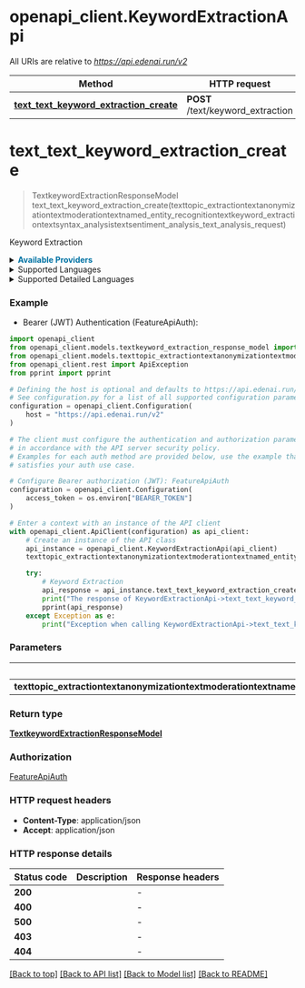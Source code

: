 # openapi_client.KeywordExtractionApi

All URIs are relative to *https://api.edenai.run/v2*

Method | HTTP request | Description
------------- | ------------- | -------------
[**text_text_keyword_extraction_create**](KeywordExtractionApi.md#text_text_keyword_extraction_create) | **POST** /text/keyword_extraction | Keyword Extraction


# **text_text_keyword_extraction_create**
> TextkeywordExtractionResponseModel text_text_keyword_extraction_create(texttopic_extractiontextanonymizationtextmoderationtextnamed_entity_recognitiontextkeyword_extractiontextsyntax_analysistextsentiment_analysis_text_analysis_request)

Keyword Extraction

<details><summary><strong style='color: #0072a3; cursor: pointer'>Available Providers</strong></summary>    |Provider|Version|Price|Billing unit| |----|-------|-----|------------| |**amazon**|`boto3 (v1.15.18)`|1.0 (per 1000000 char)|300 char |**ibm**|`v1 (2021-08-01)`|0.3 (per 1000000 char)|10000 char |**microsoft**|`v3.1`|1.0 (per 1000000 char)|1000 char |**emvista**|`v1.0`|1.0 (per 1000000 char)|1000 char |**openai**|`v3.0.0`|20.0 (per 1000000 token)|1 token |**tenstorrent**|`v1.0.0`|0.7 (per 1000000 char)|1000 char |**nlpcloud**|`v1`|25.0 (per 1000 request)|1 request |**corticalio**|`v1.3.0`|0.97 (per 1000 request)|1 request   </details>  <details><summary>Supported Languages</summary>      |Name|Value| |----|-----| |**Achinese**|`ace`| |**Afrikaans**|`af`| |**Akan**|`ak`| |**Amharic**|`am`| |**Arabic**|`ar`| |**Armenian**|`hy`| |**Assamese**|`as`| |**Asturian**|`ast`| |**Awadhi**|`awa`| |**Ayacucho Quechua**|`quy`| |**Balinese**|`ban`| |**Bambara**|`bm`| |**Banjar**|`bjn`| |**Bashkir**|`ba`| |**Basque**|`eu`| |**Belarusian**|`be`| |**Bemba (Zambia)**|`bem`| |**Bengali**|`bn`| |**Bhojpuri**|`bho`| |**Bosnian**|`bs`| |**Buginese**|`bug`| |**Bulgarian**|`bg`| |**Burmese**|`my`| |**Catalan**|`ca`| |**Cebuano**|`ceb`| |**Central Atlas Tamazight**|`tzm`| |**Central Aymara**|`ayr`| |**Central Kanuri**|`knc`| |**Central Khmer**|`km`| |**Central Kurdish**|`ckb`| |**Chhattisgarhi**|`hne`| |**Chinese**|`zh`| |**Chokwe**|`cjk`| |**Crimean Tatar**|`crh`| |**Croatian**|`hr`| |**Czech**|`cs`| |**Danish**|`da`| |**Dutch**|`nl`| |**Dyula**|`dyu`| |**Dzongkha**|`dz`| |**Eastern Yiddish**|`ydd`| |**Egyptian Arabic**|`arz`| |**English**|`en`| |**Esperanto**|`eo`| |**Estonian**|`et`| |**Ewe**|`ee`| |**Faroese**|`fo`| |**Fijian**|`fj`| |**Finnish**|`fi`| |**Fon**|`fon`| |**French**|`fr`| |**Friulian**|`fur`| |**Galician**|`gl`| |**Ganda**|`lg`| |**Georgian**|`ka`| |**German**|`de`| |**Guarani**|`gn`| |**Gujarati**|`gu`| |**Haitian**|`ht`| |**Halh Mongolian**|`khk`| |**Hausa**|`ha`| |**Hebrew**|`he`| |**Hindi**|`hi`| |**Hungarian**|`hu`| |**Icelandic**|`is`| |**Igbo**|`ig`| |**Iloko**|`ilo`| |**Indonesian**|`id`| |**Irish**|`ga`| |**Italian**|`it`| |**Japanese**|`ja`| |**Javanese**|`jv`| |**Kabiyè**|`kbp`| |**Kabuverdianu**|`kea`| |**Kabyle**|`kab`| |**Kachin**|`kac`| |**Kamba (Kenya)**|`kam`| |**Kannada**|`kn`| |**Kashmiri**|`ks`| |**Kazakh**|`kk`| |**Kikuyu**|`ki`| |**Kimbundu**|`kmb`| |**Kinyarwanda**|`rw`| |**Kirghiz**|`ky`| |**Kongo**|`kg`| |**Korean**|`ko`| |**Lao**|`lo`| |**Latgalian**|`ltg`| |**Latvian**|`lv`| |**Ligurian**|`lij`| |**Limburgan**|`li`| |**Lingala**|`ln`| |**Lithuanian**|`lt`| |**Lombard**|`lmo`| |**Luba-Katanga**|`lu`| |**Luo (Kenya and Tanzania)**|`luo`| |**Lushai**|`lus`| |**Luxembourgish**|`lb`| |**Macedonian**|`mk`| |**Magahi**|`mag`| |**Maithili**|`mai`| |**Malayalam**|`ml`| |**Maltese**|`mt`| |**Manipuri**|`mni`| |**Maori**|`mi`| |**Marathi**|`mr`| |**Mesopotamian Arabic**|`acm`| |**Minangkabau**|`min`| |**Modern Greek (1453-)**|`el`| |**Moroccan Arabic**|`ary`| |**Mossi**|`mos`| |**Najdi Arabic**|`ars`| |**Nepali (macrolanguage)**|`ne`| |**Nigerian Fulfulde**|`fuv`| |**North Azerbaijani**|`azj`| |**North Levantine Arabic**|`apc`| |**Northern Kurdish**|`kmr`| |**Northern Uzbek**|`uzn`| |**Norwegian**|`no`| |**Norwegian Bokmål**|`nb`| |**Norwegian Nynorsk**|`nn`| |**Nuer**|`nus`| |**Nyanja**|`ny`| |**Occitan (post 1500)**|`oc`| |**Oriya (macrolanguage)**|`or`| |**Pangasinan**|`pag`| |**Panjabi**|`pa`| |**Papiamento**|`pap`| |**Pedi**|`nso`| |**Persian**|`fa`| |**Plateau Malagasy**|`plt`| |**Polish**|`pl`| |**Portuguese**|`pt`| |**Romanian**|`ro`| |**Rundi**|`rn`| |**Russian**|`ru`| |**Samoan**|`sm`| |**Sango**|`sg`| |**Sanskrit**|`sa`| |**Santali**|`sat`| |**Sardinian**|`sc`| |**Scottish Gaelic**|`gd`| |**Serbian**|`sr`| |**Shan**|`shn`| |**Shona**|`sn`| |**Sicilian**|`scn`| |**Silesian**|`szl`| |**Sindhi**|`sd`| |**Sinhala**|`si`| |**Slovak**|`sk`| |**Slovenian**|`sl`| |**Somali**|`so`| |**South Azerbaijani**|`azb`| |**South Levantine Arabic**|`ajp`| |**Southern Pashto**|`pbt`| |**Southern Sotho**|`st`| |**Southwestern Dinka**|`dik`| |**Spanish**|`es`| |**Standard Latvian**|`lvs`| |**Standard Malay**|`zsm`| |**Sundanese**|`su`| |**Swahili (macrolanguage)**|`sw`| |**Swati**|`ss`| |**Swedish**|`sv`| |**Ta'izzi-Adeni Arabic**|`acq`| |**Tagalog**|`tl`| |**Tajik**|`tg`| |**Tamashek**|`tmh`| |**Tamil**|`ta`| |**Tatar**|`tt`| |**Telugu**|`te`| |**Thai**|`th`| |**Tibetan**|`bo`| |**Tigrinya**|`ti`| |**Tok Pisin**|`tpi`| |**Tosk Albanian**|`als`| |**Tsonga**|`ts`| |**Tswana**|`tn`| |**Tumbuka**|`tum`| |**Tunisian Arabic**|`aeb`| |**Turkish**|`tr`| |**Turkmen**|`tk`| |**Twi**|`tw`| |**Uighur**|`ug`| |**Ukrainian**|`uk`| |**Umbundu**|`umb`| |**Urdu**|`ur`| |**Venetian**|`vec`| |**Vietnamese**|`vi`| |**Waray (Philippines)**|`war`| |**Welsh**|`cy`| |**West Central Oromo**|`gaz`| |**Wolof**|`wo`| |**Xhosa**|`xh`| |**Yoruba**|`yo`| |**Yue Chinese**|`yue`| |**Zulu**|`zu`|  </details><details><summary>Supported Detailed Languages</summary>      |Name|Value| |----|-----| |**Auto detection**|`auto-detect`| |**Arabic (world)**|`ar-001`| |**Chinese (Simplified)**|`zh-Hans`| |**Chinese (Taiwan)**|`zh-TW`| |**Chinese (Traditional)**|`zh-Hant`| |**Persian (Afghanistan)**|`fa-AF`| |**Portuguese (Brazil)**|`pt-BR`| |**Portuguese (Portugal)**|`pt-PT`|  </details>

### Example

* Bearer (JWT) Authentication (FeatureApiAuth):

```python
import openapi_client
from openapi_client.models.textkeyword_extraction_response_model import TextkeywordExtractionResponseModel
from openapi_client.models.texttopic_extractiontextanonymizationtextmoderationtextnamed_entity_recognitiontextkeyword_extractiontextsyntax_analysistextsentiment_analysis_text_analysis_request import TexttopicExtractiontextanonymizationtextmoderationtextnamedEntityRecognitiontextkeywordExtractiontextsyntaxAnalysistextsentimentAnalysisTextAnalysisRequest
from openapi_client.rest import ApiException
from pprint import pprint

# Defining the host is optional and defaults to https://api.edenai.run/v2
# See configuration.py for a list of all supported configuration parameters.
configuration = openapi_client.Configuration(
    host = "https://api.edenai.run/v2"
)

# The client must configure the authentication and authorization parameters
# in accordance with the API server security policy.
# Examples for each auth method are provided below, use the example that
# satisfies your auth use case.

# Configure Bearer authorization (JWT): FeatureApiAuth
configuration = openapi_client.Configuration(
    access_token = os.environ["BEARER_TOKEN"]
)

# Enter a context with an instance of the API client
with openapi_client.ApiClient(configuration) as api_client:
    # Create an instance of the API class
    api_instance = openapi_client.KeywordExtractionApi(api_client)
    texttopic_extractiontextanonymizationtextmoderationtextnamed_entity_recognitiontextkeyword_extractiontextsyntax_analysistextsentiment_analysis_text_analysis_request = {"providers":"amazon,ibm,corticalio,emvista,openai,microsoft,nlpcloud,tenstorrent","language":"en","text":"Barack Hussein Obama is an American politician who served as the 44th president of the United States from 2009 to 2017. A member of the Democratic Party, Obama was the first African-American president of the United States. He previously served as a U.S. senator from Illinois from 2005 to 2008 and as an Illinois state senator from 1997 to 2004."} # TexttopicExtractiontextanonymizationtextmoderationtextnamedEntityRecognitiontextkeywordExtractiontextsyntaxAnalysistextsentimentAnalysisTextAnalysisRequest | 

    try:
        # Keyword Extraction
        api_response = api_instance.text_text_keyword_extraction_create(texttopic_extractiontextanonymizationtextmoderationtextnamed_entity_recognitiontextkeyword_extractiontextsyntax_analysistextsentiment_analysis_text_analysis_request)
        print("The response of KeywordExtractionApi->text_text_keyword_extraction_create:\n")
        pprint(api_response)
    except Exception as e:
        print("Exception when calling KeywordExtractionApi->text_text_keyword_extraction_create: %s\n" % e)
```



### Parameters


Name | Type | Description  | Notes
------------- | ------------- | ------------- | -------------
 **texttopic_extractiontextanonymizationtextmoderationtextnamed_entity_recognitiontextkeyword_extractiontextsyntax_analysistextsentiment_analysis_text_analysis_request** | [**TexttopicExtractiontextanonymizationtextmoderationtextnamedEntityRecognitiontextkeywordExtractiontextsyntaxAnalysistextsentimentAnalysisTextAnalysisRequest**](TexttopicExtractiontextanonymizationtextmoderationtextnamedEntityRecognitiontextkeywordExtractiontextsyntaxAnalysistextsentimentAnalysisTextAnalysisRequest.md)|  | 

### Return type

[**TextkeywordExtractionResponseModel**](TextkeywordExtractionResponseModel.md)

### Authorization

[FeatureApiAuth](../README.md#FeatureApiAuth)

### HTTP request headers

 - **Content-Type**: application/json
 - **Accept**: application/json

### HTTP response details

| Status code | Description | Response headers |
|-------------|-------------|------------------|
**200** |  |  -  |
**400** |  |  -  |
**500** |  |  -  |
**403** |  |  -  |
**404** |  |  -  |

[[Back to top]](#) [[Back to API list]](../README.md#documentation-for-api-endpoints) [[Back to Model list]](../README.md#documentation-for-models) [[Back to README]](../README.md)

